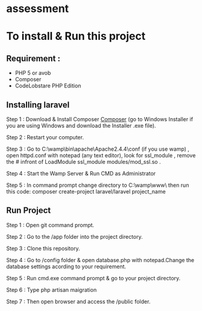 assessment
==========

<h1>To install & Run this project</h1>
<p>
<h2>Requirement :</h2>
    <ul>
    <li>PHP 5 or avob</li>
    <li>Composer</li>
    <li>CodeLobstare PHP Edition</li>
  </ul>
</p>

<h2>Installing laravel</h2>

Step 1 : Download & Install Composer <a href='https://getcomposer.org/download/'>Composer</a> (go to Windows Installer if you are using Windows and download the Installer .exe file). 
    
Step 2 : Restart your computer.

Step 3 :  Go to C:\wamp\bin\apache\Apache2.4.4\conf (if you use wamp) , open httpd.conf with notepad (any text editor), look for ssl_module , remove the # infront of LoadModule ssl_module modules/mod_ssl.so .

Step 4 : Start the Wamp Server & Run CMD as Administrator 

Step 5 : In command prompt change directory to C:\wamp\www\ then 
run this code: composer create-project laravel/laravel project_name
  
<h2>Run Project</h2>

Step 1 : Open git command prompt.

Step 2 : Go to the /app folder into the project directory.

Step 3 : Clone this repository.

Step 4 : Go to /config folder & open database.php with notepad.Change the database settings acording to your requirement.

Step 5 : Run cmd.exe command prompt & go to your project directory.

Step 6 : Type php artisan maigration

Step 7 : Then open browser and access the /public folder.
